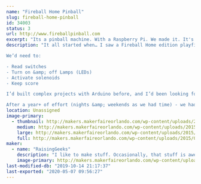 ```yaml
---
name: "Fireball Home Pinball"
slug: fireball-home-pinball
id: 34003
status: 3
url: http://www.fireballpinball.com
excerpt: "Its a pinball machine. With a Raspberry Pi. We made it. It's awesome."
description: "It all started when… I saw a Fireball Home edition playfield on eBay locally – I purchased it ($135!) with the intent of lighting the lamps with an Arduino, framing it, and hanging it on the wall of my office. My boys saw it and asked “can you make it play?” – Now this was either an innocent question – or a challenge by my sons. Not one to let a challenge go unanswered, I started thinking about the problem – how hard could it be?

We’d need to:

- Read switches
- Turn on &amp; off Lamps (LEDs)
- Activate solenoids
- Keep score

I’d built complex projects with Arduino before, and I’d been looking for a Raspberry Pi GPIO project. I’d purchased some when they first launched, but STILL hadn’t done GPIO work. We’d just finished teaching our first Intro to Raspberry Pi classes at FamiLAB, so I was really excited to try it.

After a year+ of effort (nights &amp; weekends as we had time) - we had a playable pinball machine. Its still a little buggy, but we love it, and we hope you will too :)"
location: Unassigned
image-primary:
  - thumbnail: http://makers.makerfaireorlando.com/wp-content/uploads/2015/04/fireball1-150x150.jpg
    medium: http://makers.makerfaireorlando.com/wp-content/uploads/2015/04/fireball1-300x225.jpg
    large: http://makers.makerfaireorlando.com/wp-content/uploads/2015/04/fireball1.jpg
    full: http://makers.makerfaireorlando.com/wp-content/uploads/2015/04/fireball1.jpg
maker:
  - name: "RaisingGeeks"
    description: "I like to make stuff. Occasionally, that stuff is awesome :')"
    image-primary: http://makers.makerfaireorlando.com/wp-content/uploads/2015/06/ic_familab_shirt_450x550.png
last-modified-db: "2019-10-14 21:17:37"
last-exported: "2020-05-07 09:56:27"
---
```

